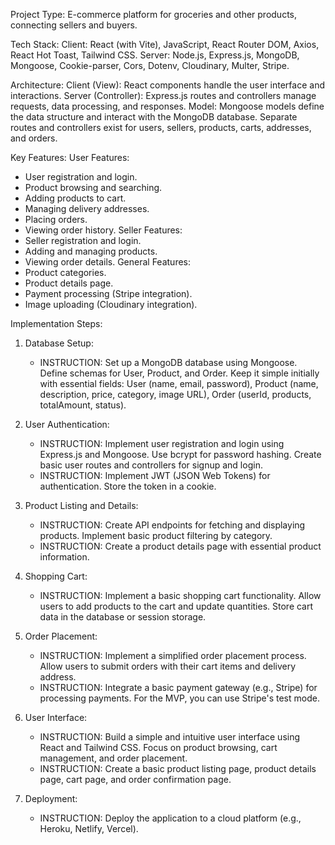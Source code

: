 Project Type: E-commerce platform for groceries and other products, connecting sellers and buyers.

Tech Stack:
Client: React (with Vite), JavaScript, React Router DOM, Axios, React Hot Toast, Tailwind CSS.
Server: Node.js, Express.js, MongoDB, Mongoose, Cookie-parser, Cors, Dotenv, Cloudinary, Multer, Stripe.

Architecture:
Client (View): React components handle the user interface and interactions.
Server (Controller): Express.js routes and controllers manage requests, data processing, and responses.
Model: Mongoose models define the data structure and interact with the MongoDB database.
Separate routes and controllers exist for users, sellers, products, carts, addresses, and orders.

Key Features:
User Features:
- User registration and login.
- Product browsing and searching.
- Adding products to cart.
- Managing delivery addresses.
- Placing orders.
- Viewing order history.
Seller Features:
- Seller registration and login.
- Adding and managing products.
- Viewing order details.
General Features:
- Product categories.
- Product details page.
- Payment processing (Stripe integration).
- Image uploading (Cloudinary integration).

Implementation Steps:

1. Database Setup:
   - INSTRUCTION: Set up a MongoDB database using Mongoose. Define schemas for User, Product, and Order. Keep it simple initially with essential fields: User (name, email, password), Product (name, description, price, category, image URL), Order (userId, products, totalAmount, status).

2. User Authentication:
   - INSTRUCTION: Implement user registration and login using Express.js and Mongoose. Use bcrypt for password hashing. Create basic user routes and controllers for signup and login.
   - INSTRUCTION: Implement JWT (JSON Web Tokens) for authentication. Store the token in a cookie.

3. Product Listing and Details:
   - INSTRUCTION: Create API endpoints for fetching and displaying products. Implement basic product filtering by category.
   - INSTRUCTION: Create a product details page with essential product information.

4. Shopping Cart:
   - INSTRUCTION: Implement a basic shopping cart functionality. Allow users to add products to the cart and update quantities. Store cart data in the database or session storage.

5. Order Placement:
   - INSTRUCTION: Implement a simplified order placement process. Allow users to submit orders with their cart items and delivery address.
   - INSTRUCTION: Integrate a basic payment gateway (e.g., Stripe) for processing payments. For the MVP, you can use Stripe's test mode.

6. User Interface:
   - INSTRUCTION: Build a simple and intuitive user interface using React and Tailwind CSS. Focus on product browsing, cart management, and order placement.
   - INSTRUCTION: Create a basic product listing page, product details page, cart page, and order confirmation page.

7. Deployment:
   - INSTRUCTION: Deploy the application to a cloud platform (e.g., Heroku, Netlify, Vercel).
